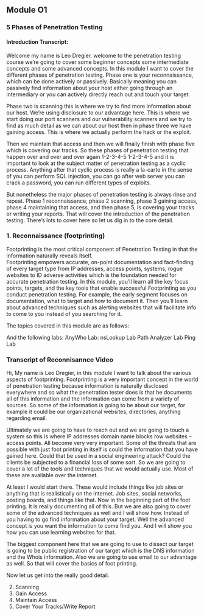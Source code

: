 ## Module O1

### 5 Phases of Penetration Testing

#### Introduction Transcript:

Welcome my name is Leo Dregier, welcome to the penetration testing course 
we’re going to cover some beginner concepts some intermediate concepts and some 
advanced concepts. In this module I want to cover the different phases of penetration testing. 
Phase one is your reconnaissance, which can be done actively or passively. 
Basically meaning you can passively find information about your host either going 
through an intermediary or you can actively directly reach out and touch your target. 

Phase two is scanning this is where we try to find more information about our host. 
We’re using disclosure to our advantage here. This is where we start doing our port 
scanners and our vulnerability scanners and we try to find as much detail as we can 
about our host then in phase three we have gaining access. This is where we actually 
perform the hack or the exploit. 

Then we maintain that access and then we will finally 
finish with phase five which is covering our tracks. So these phases of penetration 
testing that happen over and over and over again 1-2-3-4-5 1-2-3-4-5 and it is important 
to look at the subject matter of penetration testing as a cyclic process. 
Anything after that cyclic process is really a la-carte in the sense of you can 
perform SQL injection, you can go after web server you can crack a password, 
you can run different types of exploits. 

But nonetheless the major phases of 
penetration testing is always rinse and repeat. 
Phase 1 reconnaissance, phase 2 scanning, phase 3 gaining access, 
phase 4 maintaining that access, and then phase 5, is covering your tracks or 
writing your reports. That will cover the introduction of the penetration testing. 
There’s lots to cover here so let us dig in to the core detail.

### 1. Reconnaissance (footprinting)

Footprinting is the most critical component of Penetration Testing in that the information naturally reveals itself.  
Footprinting empowers accurate, on-point documentation and fact-finding of every target type from IP addresses, 
access points, systems, rogue websites to ID adverse activities which is the foundation needed for accurate penetration testing.
In this module, you’ll learn all the key focus points, targets, and the key tools that enable successful Footprinting 
as you conduct penetration testing.  For example, the early segment focuses on documentation, what to target and how to 
document it.  Then you’ll learn about advanced techniques such as alerting websites that will facilitate info to come 
to you instead of you searching for it.

The topics covered in this module are as follows:

And the following labs:
AnyWho Lab:
nsLookup Lab
Path Analyzer Lab
Ping Lab

### Transcript of Reconnisannce Video

Hi, My name is Leo Dregier, in this module I want to talk about the various aspects of footprinting. 
Footprinting is a very important concept in the world of penetration testing because information is 
naturally disclosed everywhere and so what the penetration tester does is that he documents all of this 
information and the information can come from a variety of sources. So some of the information is going 
to be about our target, for example it could be our organizational websites, directories, anything 
regarding email. 

Ultimately we are going to have to reach out and we are going to touch a system so 
this is where IP addresses domain name blocks row websites – access points. All become very very important. 
Some of the threats that are possible with just foot printing in itself is could the information that you 
have gained here. Could that be used in a social engineering attack? Could the clients be subjected to a 
financial loss of some sort. So we are going to cover a lot of the tools and techniques that we would actually 
use. Most of these are available over the internet. 

At least I would start there. These would include things 
like job sites or anything that is realistically on the internet. Job sites, social networks, posting boards, 
and things like that. Now in the beginning part of the foot printing. It is really documenting all of this. 
But we are also going to cover some of the advanced techniques as well and I will show how. Instead of you 
having to go find information about your target. Well the advanced concept is you want the information to 
come find you. And I will show you how you can use learning websites for that. 

The biggest component here that we are going to use to dissect our target is going to be public 
registration of our target which is the DNS information and the Whois information. Also we are 
going to use email to our advantage as well. So that will cover the basics of foot printing. 

Now let us get into the really good detail.

2. Scanning
3. Gain Access
4. Maintain Access
5. Cover Your Tracks/Write Report

